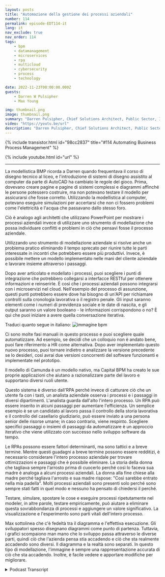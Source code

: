 ```yaml
---
layout: posts
title: "Automazione della gestione dei processi aziendali"
number: 114
permalink: episode-EDT114-it
lang: it
nav_exclude: true
nav_order: 114
tags:
    - bpm
    - datamanagement
    - microservices
    - rpa
    - multicloud
    - cybersecurity
    - process
    - technology

date: 2022-11-23T00:00:00.000Z
guests:
    - Darren W Pulsipher
    - Max Young

img: thumbnail.png
image: thumbnail.png
summary: "Darren Pulsipher, Chief Solutions Architect, Public Sector, Intel, e Max Young, CEO di Capital BPM, discutono dell'operazionalizzazione della gestione dei processi aziendali con programmi di modellazione."
video: "https://youtu.be/url"
description: "Darren Pulsipher, Chief Solutions Architect, Public Sector, Intel, e Max Young, CEO di Capital BPM, discutono dell'operazionalizzazione della gestione dei processi aziendali con programmi di modellazione."
---
```


<div>
{% include transistor.html id="98cc2837" title="#114 Automating Business Process Management" %}

{% include youtube.html id="url" %}
</div>

---

La modellistica BMP ricorda a Darren quando frequentava il corso di disegno tecnico al liceo, e l'introduzione di sistemi di disegno assistito al computer da parte di AutoCAD ha cambiato le regole del gioco. Prima, dovevano creare pagine e pagine di sistemi complessi e diagrammi affinché le persone potessero costruire, ma non potevano testare il modello per assicurarsi che fosse corretto. Utilizzando la modellistica al computer, potevano eseguire simulazioni per accertarsi che non ci fossero problemi come l'elettricità e l'acqua che passavano dallo stesso foro.

Ciò è analogo agli architetti che utilizzano PowerPoint per mostrare i processi aziendali invece di utilizzare uno strumento di modellazione che possa individuare conflitti e problemi in ciò che pensavi fosse il processo aziendale.

Utilizzando uno strumento di modellazione aziendale si risolve anche un problema pratico eliminando il tempo sprecato per riunire tutte le parti interessate in incontri che potrebbero essere più produttivi. Invece, è possibile mettere un modello implementato nelle mani del cliente aziendale e lavorare insieme attraverso i passaggi.

Dopo aver articolato e modellato i processi, puoi scegliere i punti di integrazione che potrebbero collegarsi a interfacce RESTful per ottenere informazioni e reinserirle. È così che i processi aziendali possono integrarsi con i microservizi nel cloud. Nell'esempio del processo di assunzione, questi punti potrebbero essere dove hai bisogno di un'API per richiamare controlli sulla cronologia lavorativa o il registro penale. Gli input saranno elementi come i numeri di previdenza sociale e le date di nascita, e gli output saranno un valore booleano - le informazioni corrispondono o no? È qui che puoi iniziare a avere quella conversazione iterativa.

Traduci quanto segue in italiano: ![immagine bpm](./bpm.png)

Ci sono molte fasi manuali in questo processo e puoi scegliere quale automatizzare. Ad esempio, se decidi che un colloquio non è andato bene, puoi fare riferimento a HR come alternativa. Dopo aver implementato questo nuovo processo, puoi tornare indietro e analizzare la versione precedente se lo desideri, così avrai due versioni concorrenti del software funzionanti e implementate nel prototipo.

Il modello di Camunda è un modello nativo, ma Capital BPM ha creato le sue proprie applicazioni che aiutano a razionalizzare parte del lavoro e supportano diversi ruoli utente.

Questo sistema è diverso dall'RPA perché invece di catturare ciò che un utente fa con i tasti, un analista aziendale osserva i processi e i passaggi in diversi dipartimenti. L'analista guarda dall'alto l'intero processo. Un RPA può essere inserito in alcuni passaggi per aumentare l'efficienza. Un semplice esempio è se un candidato al lavoro passa il controllo della storia lavorativa e il controllo del casellario giudiziario, può essere inviato a una persona senior delle risorse umane; in caso contrario, viene respinto. Scegliere specifici passaggi o insiemi di passaggi da automatizzare è un approccio iterativo che viene utilizzato con successo nello sviluppo software da tempo.

Le RPAs possono essere fattori determinanti, ma sono tattici e a breve termine. Mentre questi guadagni a breve termine possono essere redditizi, è necessario considerare l'intero processo aziendale per trovare ottimizzazioni e passaggi che è possibile eliminare. La storia della donna che tagliava sempre l'arrosto prima di cuocerlo perché così lo faceva sua madre è analoga a alcuni processi aziendali. La donna alla fine chiese alla madre perché tagliava l'arrosto e sua madre rispose: "Così sarebbe entrato nella mia padella". Molti processi aziendali sono presenti solo perché sono sempre stati fatti in quel modo e nessuno ha pensato di chiedersi il perché.

Testare, simulare, spostare le cose e eseguire processi ripetutamente nel modeler, in altre parole, testare empiricamente, può aiutare a eliminare questa sovrabbondanza di processi e aggiungere un valore significativo. La visualizzazione e l'esperimento sono parti vitali dell'intero processo.

Max sottolinea che c'è fedeltà tra il diagramma e l'effettiva esecuzione. Gli sviluppatori spesso disegnano diagrammi come punto di partenza. Tuttavia, i grafici scompaiono man mano che lo sviluppo passa attraverso le diverse parti, quindi ciò che l'azienda pensa stia accadendo e ciò che sta realmente accadendo sono diversi. Il diagramma e la realtà sono separati. In questo tipo di modellazione, l'immagine è sempre una rappresentazione accurata di ciò che sta accadendo. Inoltre, è facile vedere e apportare modifiche per migliorare.



<details>
<summary> Podcast Transcript </summary>

<p></p>

</details>
